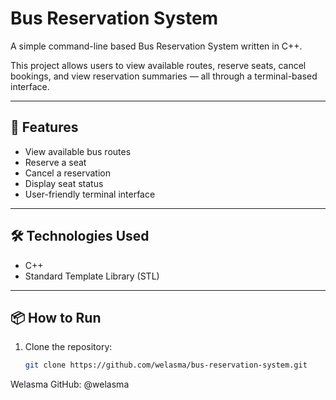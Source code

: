 # Bus Reservation System

A simple command-line based Bus Reservation System written in C++.

This project allows users to view available routes, reserve seats, cancel bookings, and view reservation summaries — all through a terminal-based interface.

---

## 🚀 Features

- View available bus routes
- Reserve a seat
- Cancel a reservation
- Display seat status
- User-friendly terminal interface

---

## 🛠️ Technologies Used

- C++
- Standard Template Library (STL)

---

## 📦 How to Run

1. Clone the repository:
   ```bash
   git clone https://github.com/welasma/bus-reservation-system.git
Welasma
GitHub: @welasma
